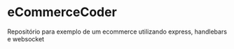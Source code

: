 # eCommerceCoder
Repositório para exemplo de um ecommerce utilizando express, handlebars e websocket
